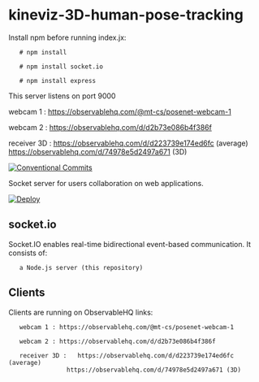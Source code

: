 # kineviz-3D-human-pose-tracking

Install npm before running index.jx:

       # npm install
       
       # npm install socket.io
       
       # npm install express

This server listens on port 9000

webcam 1 : https://observablehq.com/@mt-cs/posenet-webcam-1

webcam 2 : https://observablehq.com/d/d2b73e086b4f386f

receiver 3D :   https://observablehq.com/d/d223739e174ed6fc (average)
             https://observablehq.com/d/74978e5d2497a671 (3D)

[![Conventional Commits](https://img.shields.io/badge/Conventional%20Commits-1.0.0-yellow.svg)](https://conventionalcommits.org)

Socket server for users collaboration on web applications.

[![Deploy](https://www.herokucdn.com/deploy/button.svg)](https://heroku.com/deploy)

## socket.io

Socket.IO enables real-time bidirectional event-based communication. It consists of:

       a Node.js server (this repository)

## Clients 

Clients are running on ObservableHQ 
links:

       webcam 1 : https://observablehq.com/@mt-cs/posenet-webcam-1

       webcam 2 : https://observablehq.com/d/d2b73e086b4f386f

       receiver 3D :   https://observablehq.com/d/d223739e174ed6fc (average)
                    https://observablehq.com/d/74978e5d2497a671 (3D)
